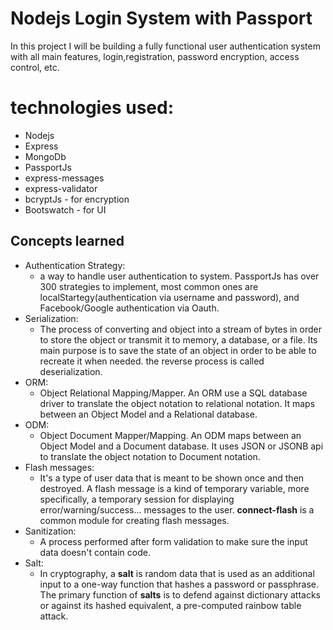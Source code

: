 # Nodejs Login System with Passport

In this project I will be building a fully functional user authentication system with all main features, login,registration, password encryption, access control, etc.

# technologies used:
* Nodejs
* Express
* MongoDb
* PassportJs
* express-messages
* express-validator
* bcryptJs - for encryption
* Bootswatch - for UI


## Concepts learned
* Authentication Strategy:
  * a way to handle user authentication to system. PassportJs has over 300 strategies to implement, most common ones are localStartegy(authentication via username and password), and Facebook/Google authentication via Oauth.
* Serialization:
  * The process of converting and object into a stream of bytes in order to store the object or transmit it to memory, a database, or a file. Its main purpose is to save the state of an object in order to be able to recreate it when needed. the reverse process is called deserialization.
* ORM:
  * Object Relational Mapping/Mapper. An ORM use a SQL database driver to translate the object notation to relational notation. It maps between an Object Model and a Relational database.
* ODM:
  * Object Document Mapper/Mapping. An ODM maps between an Object Model and a Document database. It uses JSON or JSONB api to translate the object notation to Document notation.
* Flash messages:
  * It's a type of user data that is meant to be shown once and then destroyed. A flash message is a kind of temporary variable, more specifically, a temporary session for displaying error/warning/success... messages to the user. **connect-flash** is a common module for creating flash messages.
* Sanitization:
  * A process performed after form validation to make sure the input data doesn't contain code.
* Salt:
  * In cryptography, a **salt** is random data that is used as an additional input to a one-way function that hashes a password or passphrase. The primary function of **salts** is to defend against dictionary attacks or against its hashed equivalent, a pre-computed rainbow table attack.
